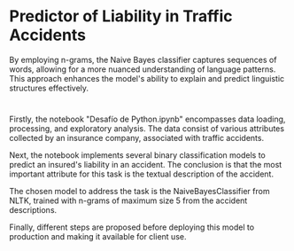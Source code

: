 # Predictor of Liability in Traffic Accidents

By employing n-grams, the Naive Bayes classifier captures sequences of words, allowing for a more nuanced understanding of language patterns. This approach enhances the model's ability to explain and predict linguistic structures effectively.

#

Firstly, the notebook "Desafío de Python.ipynb" encompasses data loading, processing, and exploratory analysis. The data consist of various attributes collected by an insurance company, associated with traffic accidents.

Next, the notebook implements several binary classification models to predict an insured's liability in an accident. The conclusion is that the most important attribute for this task is the textual description of the accident.

The chosen model to address the task is the NaiveBayesClassifier from NLTK, trained with n-grams of maximum size 5 from the accident descriptions.

Finally, different steps are proposed before deploying this model to production and making it available for client use.
